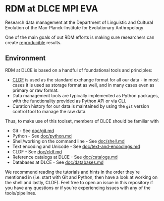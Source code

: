 # RDM at DLCE MPI EVA

Research data management at the Department of Linguistic and Cultural Evolution
of the Max-Planck-Institute for Evolutionary Anthropology

One of the main goals of out RDM efforts is making sure researchers can create [reproducible](doc/reproducibility.md)
results.

## Environment

RDM at DLCE is based on a handful of foundational tools and principles:
- [CLDF](https://cldf.clld.org) is used as the standard exchange format for all
  our data - in most cases it is used as storage format as well, and in many
  cases even as primary or raw format.
- Data management tools are typically implemented as Python packages, with the
  functionality provided as Python API or via CLI.
- Curation history for our data is maintained by using the `git` version control
  tool to manage the raw data.

Thus, to make use of this toolset, members of DLCE should be familiar with
- Git - See [doc/git.md](doc/git.md)
- Python - See [doc/python.md](doc/python.md)
- Shell/working on the command line - See [doc/shell.md](doc/shell.md)
- Text encoding and Unicode - See [doc/text-and-encodings.md](doc/text-and-encodings.md)
- CLDF - See [doc/cldf.md](doc/cldf.md)
- Reference catalogs at DLCE - See [doc/catalogs.md](doc/catalogs.md)
- Databases at DLCE - See [doc/databases.md](doc/databases.md)

We recommend reading the tutorials and hints in the order they're mentioned in
(i.e. start with Git and Python, then have a look at working on the shell and
lastly, CLDF). Feel free to open an issue in this repository if you have any
questions or if you're experiencing issues with any of the tools/pipelines.

